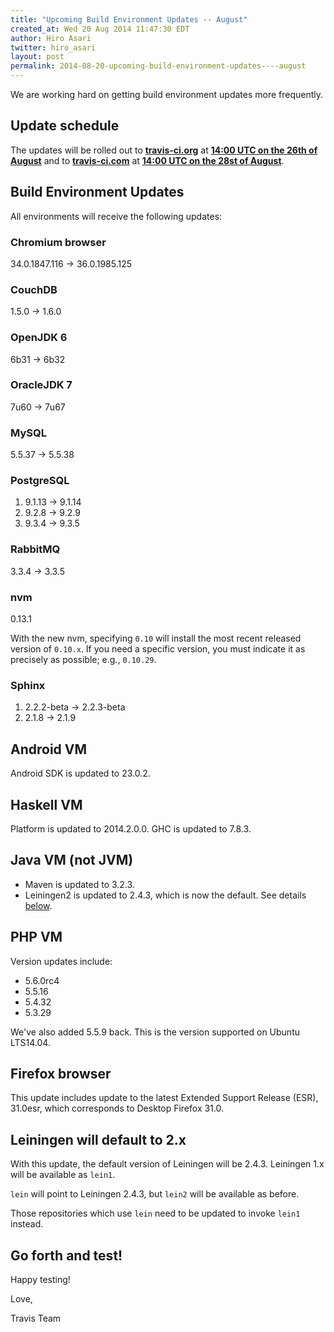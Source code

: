 ```yaml
---
title: "Upcoming Build Environment Updates -- August"
created_at: Wed 20 Aug 2014 11:47:30 EDT
author: Hiro Asari
twitter: hiro_asari
layout: post
permalink: 2014-08-20-upcoming-build-environment-updates----august
---
```


We are working hard on getting build environment updates
more frequently.

## Update schedule

The updates will be rolled out to
**[travis-ci.org](https://travis-ci.org)** at **[14:00 UTC on the 26th of August](http://everytimezone.com/#2014-8-26,120,cn3)** and
to **[travis-ci.com](https://travis-ci.com)** at **[14:00 UTC on the 28st of August](http://everytimezone.com/#2014-8-28,120,cn3)**.

## Build Environment Updates

All environments will receive the following updates:

### Chromium browser

34.0.1847.116 → 36.0.1985.125

### CouchDB

1.5.0 → 1.6.0

### OpenJDK 6

6b31 → 6b32

### OracleJDK 7

7u60 → 7u67

### MySQL

5.5.37 → 5.5.38

### PostgreSQL

1. 9.1.13 → 9.1.14
1. 9.2.8 → 9.2.9
1. 9.3.4 → 9.3.5

### RabbitMQ

3.3.4 → 3.3.5

### nvm

0.13.1

With the new nvm, specifying `0.10` will install
the most recent released version of `0.10.x`.
If you need a specific version, you must indicate it as
precisely as possible; e.g., `0.10.29`.

### Sphinx

1. 2.2.2-beta → 2.2.3-beta
1. 2.1.8 → 2.1.9

## Android VM

Android SDK is updated to 23.0.2.

## Haskell VM

Platform is updated to 2014.2.0.0.
GHC is updated to 7.8.3.

## Java VM (not JVM)

* Maven is updated to 3.2.3.
* Leiningen2 is updated to 2.4.3, which is now the default. See details [below](#leiningen-will-default-to-2x).

## PHP VM

Version updates include:

* 5.6.0rc4
* 5.5.16
* 5.4.32
* 5.3.29

We've also added 5.5.9 back. This is the version supported on Ubuntu LTS14.04.

## Firefox browser

This update includes update to the latest Extended Support Release (ESR),
31.0esr, which corresponds to Desktop Firefox 31.0.

## Leiningen will default to 2.x

With this update, the default version of Leiningen will be 2.4.3.
Leiningen 1.x will be available as `lein1`.

`lein` will point to Leiningen 2.4.3, but `lein2` will be available as before.

Those repositories which use `lein` need to be updated to invoke `lein1` instead.

## Go forth and test!

Happy testing!

Love,

Travis Team
